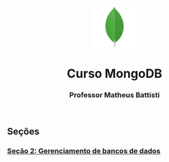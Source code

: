 <div align="center">
  <img src="https://raw.githubusercontent.com/devicons/devicon/master/icons/mongodb/mongodb-original.svg" width=100>
  <h1>Curso MongoDB</h1>
  <h3>Professor Matheus Battisti</h3>
</div>

<br/>

## Seções

### [Seção 2: Gerenciamento de bancos de dados](./SECAO2.md)
